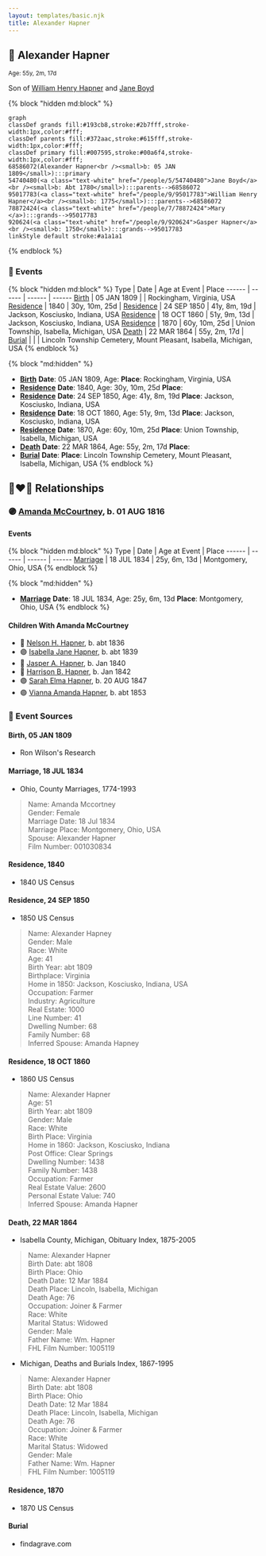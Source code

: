 ```yaml
---
layout: templates/basic.njk
title: Alexander Hapner
---
```

## 🔵 Alexander Hapner
<small>Age: 55y, 2m, 17d</small>

Son of [William Henry Hapner](/people/9/95017783) and [Jane Boyd](/people/5/54740480)

{% block "hidden md:block" %}
```mermaid
graph
classDef grands fill:#193cb8,stroke:#2b7fff,stroke-width:1px,color:#fff;
classDef parents fill:#372aac,stroke:#615fff,stroke-width:1px,color:#fff;
classDef primary fill:#007595,stroke:#00a6f4,stroke-width:1px,color:#fff;
68586072(Alexander Hapner<br /><small>b: 05 JAN 1809</small>):::primary
54740480(<a class="text-white" href="/people/5/54740480">Jane Boyd</a><br /><small>b: Abt 1780</small>):::parents-->68586072
95017783(<a class="text-white" href="/people/9/95017783">William Henry Hapner</a><br /><small>b: 1775</small>):::parents-->68586072
78872424(<a class="text-white" href="/people/7/78872424">Mary </a>):::grands-->95017783
920624(<a class="text-white" href="/people/9/920624">Gasper Hapner</a><br /><small>b: 1750</small>):::grands-->95017783
linkStyle default stroke:#a1a1a1
```
{% endblock %}

### 📆 Events

{% block "hidden md:block" %}
Type | Date | Age at Event | Place
------ | ------ | ------ | ------
[Birth](#event-event-2) | 05 JAN 1809 |  | Rockingham, Virginia, USA
[Residence](#event-event-0) | 1840 | 30y, 10m, 25d |
[Residence](#event-event-1) | 24 SEP 1850 | 41y, 8m, 19d | Jackson, Kosciusko, Indiana, USA
[Residence](#event-event-2) | 18 OCT 1860 | 51y, 9m, 13d | Jackson, Kosciusko, Indiana, USA
[Residence](#event-event-3) | 1870 | 60y, 10m, 25d | Union Township, Isabella, Michigan, USA
[Death](#event-event-7) | 22 MAR 1864 | 55y, 2m, 17d |
[Burial](#event-event-8) |  |  | Lincoln Township Cemetery, Mount Pleasant, Isabella, Michigan, USA
{% endblock %}

{% block "md:hidden" %}
- **[Birth](#event-event-2)**
**Date**: 05 JAN 1809, Age:
**Place**: Rockingham, Virginia, USA
- **[Residence](#event-event-0)**
**Date**: 1840, Age: 30y, 10m, 25d
**Place**:
- **[Residence](#event-event-1)**
**Date**: 24 SEP 1850, Age: 41y, 8m, 19d
**Place**: Jackson, Kosciusko, Indiana, USA
- **[Residence](#event-event-2)**
**Date**: 18 OCT 1860, Age: 51y, 9m, 13d
**Place**: Jackson, Kosciusko, Indiana, USA
- **[Residence](#event-event-3)**
**Date**: 1870, Age: 60y, 10m, 25d
**Place**: Union Township, Isabella, Michigan, USA
- **[Death](#event-event-7)**
**Date**: 22 MAR 1864, Age: 55y, 2m, 17d
**Place**:
- **[Burial](#event-event-8)**
**Date**:
**Place**: Lincoln Township Cemetery, Mount Pleasant, Isabella, Michigan, USA
{% endblock %}

## 👩‍❤️‍👨 Relationships

### 🟣 [Amanda McCourtney](/people/5/56501802), b. 01 AUG 1816

#### Events

{% block "hidden md:block" %}
Type | Date | Age at Event | Place
------ | ------ | ------ | ------
[Marriage](#event-family-0-event-0) | 18 JUL 1834 | 25y, 6m, 13d | Montgomery, Ohio, USA
{% endblock %}

{% block "md:hidden" %}
- **[Marriage](#event-family-0-event-0)**
**Date**: 18 JUL 1834, Age: 25y, 6m, 13d
**Place**: Montgomery, Ohio, USA
{% endblock %}

#### Children With Amanda McCourtney
* 🔵 [Nelson H. Hapner](/people/3/30042860), b. abt 1836
* 🟣 [Isabella Jane Hapner](/people/7/7784900), b. abt 1839
* 🔵 [Jasper A. Hapner](/people/8/86358624), b. Jan 1840
* 🔵 [Harrison B. Hapner](/people/4/48986000), b. Jan 1842
* 🟣 [Sarah Elma Hapner](/people/2/20173654), b. 20 AUG 1847
* 🟣 [Vianna Amanda Hapner](/people/3/33886681), b. abt 1853
### 📰 Event Sources

#### <a id="event-event-2"></a> Birth, 05 JAN 1809
* Ron Wilson's Research

#### <a id="event-family-0-event-0"></a> Marriage, 18 JUL 1834
* Ohio, County Marriages, 1774-1993
>   
  > Name: Amanda Mccortney  
  > Gender: Female  
  > Marriage Date: 18 Jul 1834  
  > Marriage Place: Montgomery, Ohio, USA  
  > Spouse: Alexander Hapner  
  > Film Number: 001030834

#### <a id="event-event-0"></a> Residence, 1840
* 1840 US Census

#### <a id="event-event-1"></a> Residence, 24 SEP 1850
* 1850 US Census
>   
  > Name: Alexander Hapney  
  > Gender: Male  
  > Race: White  
  > Age: 41  
  > Birth Year: abt 1809  
  > Birthplace: Virginia  
  > Home in 1850: Jackson, Kosciusko, Indiana, USA  
  > Occupation: Farmer  
  > Industry: Agriculture  
  > Real Estate: 1000  
  > Line Number: 41  
  > Dwelling Number: 68  
  > Family Number: 68  
  > Inferred Spouse: Amanda Hapney

#### <a id="event-event-2"></a> Residence, 18 OCT 1860
* 1860 US Census
>   
  > Name: Alexander Hapner  
  > Age: 51  
  > Birth Year: abt 1809  
  > Gender: Male  
  > Race: White  
  > Birth Place: Virginia  
  > Home in 1860: Jackson, Kosciusko, Indiana  
  > Post Office: Clear Springs  
  > Dwelling Number: 1438  
  > Family Number: 1438  
  > Occupation: Farmer  
  > Real Estate Value: 2600  
  > Personal Estate Value: 740  
  > Inferred Spouse: Amanda Hapner

#### <a id="event-event-7"></a> Death, 22 MAR 1864
* Isabella County, Michigan, Obituary Index, 1875-2005
>   
  > Name: Alexander Hapner  
  > Birth Date: abt 1808  
  > Birth Place: Ohio  
  > Death Date: 12 Mar 1884  
  > Death Place: Lincoln, Isabella, Michigan  
  > Death Age: 76  
  > Occupation: Joiner & Farmer  
  > Race: White  
  > Marital Status: Widowed  
  > Gender: Male  
  > Father Name: Wm. Hapner  
  > FHL Film Number: 1005119
* Michigan, Deaths and Burials Index, 1867-1995
>   
  > Name: Alexander Hapner  
  > Birth Date: abt 1808  
  > Birth Place: Ohio  
  > Death Date: 12 Mar 1884  
  > Death Place: Lincoln, Isabella, Michigan  
  > Death Age: 76  
  > Occupation: Joiner & Farmer  
  > Race: White  
  > Marital Status: Widowed  
  > Gender: Male  
  > Father Name: Wm. Hapner  
  > FHL Film Number: 1005119

#### <a id="event-event-3"></a> Residence, 1870
* 1870 US Census
#### <a id="event-event-8"></a> Burial
* findagrave.com
